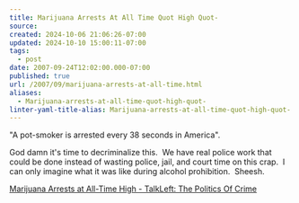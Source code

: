 ```yaml
---
title: Marijuana Arrests At All Time Quot High Quot-
source: 
created: 2024-10-06 21:06:26-07:00
updated: 2024-10-10 15:00:11-07:00
tags:
  - post
date: 2007-09-24T12:02:00.000-07:00
published: true
url: /2007/09/marijuana-arrests-at-all-time.html
aliases:
  - Marijuana-arrests-at-all-time-quot-high-quot-
linter-yaml-title-alias: Marijuana-arrests-at-all-time-quot-high-quot-
---
```



"A pot-smoker is arrested every 38 seconds in America".  
  
God damn it's time to decriminalize this.  We have real police work that could be done instead of wasting police, jail, and court time on this crap.  I can only imagine what it was like during alcohol prohibition.  Sheesh.  
  
[Marijuana Arrests at All-Time High - TalkLeft: The Politics Of Crime](http://www.talkleft.com/story/2007/9/24/153752/631)